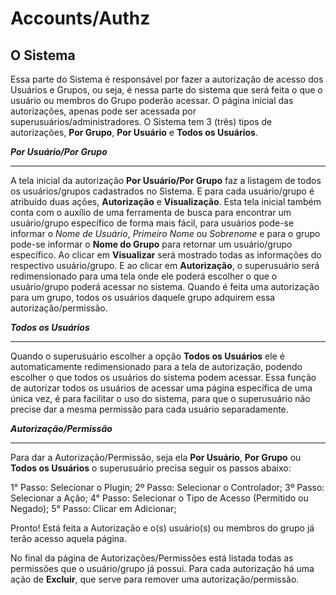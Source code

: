 # Accounts/Authz

## O Sistema

Essa parte do Sistema é responsável por fazer a autorização de acesso dos Usuários e Grupos, ou seja, é nessa parte do sistema que será feita o que o usuário ou membros do Grupo poderão acessar. O página inicial das autorizações, apenas pode ser acessada por superusuários/administradores.
O Sistema tem 3 (três) tipos de autorizações, **Por Grupo**, **Por Usuário** e **Todos os Usuários**.

_**Por Usuário/Por Grupo**_

___
A tela inicial da autorização **Por Usuário/Por Grupo** faz a listagem de todos os usuários/grupos cadastrados no Sistema. E para cada usuário/grupo é atribuído duas ações, **Autorização** e **Visualização**.
Esta tela inicial também conta com o auxílio de uma ferramenta de busca para encontrar um usuário/grupo específico de forma mais fácil, para usuários pode-se informar o *Nome de Usuário*, *Primeiro Nome* ou *Sobrenome* e para o grupo pode-se informar o **Nome do Grupo** para retornar um usuário/grupo específico.
Ao clicar em **Visualizar** será mostrado todas as informações do respectivo usuário/grupo. E ao clicar em **Autorização**, o superusuário será redimensionado para uma tela onde ele poderá escolher o que o usuário/grupo poderá acessar no sistema.
Quando é feita uma autorização para um grupo, todos os usuários daquele grupo adquirem essa autorização/permissão.

_**Todos os Usuários**_

___
Quando o superusuário escolher a opção **Todos os Usuários** ele é automaticamente redimensionado para a tela de autorização, podendo escolher o que todos os usuários do sistema podem acessar.
Essa função de autorizar todos os usuários de acessar uma página específica de uma única vez, é para facilitar o uso do sistema, para que o superusuário não precise dar a mesma permissão para cada usuário separadamente.

_**Autorização/Permissão**_

___
Para dar a Autorização/Permissão, seja ela **Por Usuário**, **Por Grupo** ou **Todos os Usuários** o superusuário precisa seguir os passos abaixo:

1° Passo: Selecionar o Plugin;
2º Passo: Selecionar o Controlador;
3º Passo: Selecionar a Ação;
4° Passo: Selecionar o Tipo de Acesso (Permitido ou Negado);
5° Passo: Clicar em Adicionar;

Pronto! Está feita a Autorização e o(s) usuário(s) ou membros do grupo já terão acesso aquela página.

No final da página de Autorizações/Permissões está listada todas as permissões que o usuário/grupo já possui. Para cada autorização há uma ação de **Excluir**, que serve para remover uma autorização/permissão.